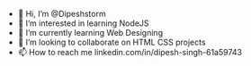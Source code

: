 - 👋 Hi, I’m @Dipeshstorm
- 👀 I’m interested in learning NodeJS
- 🌱 I’m currently learning Web Designing
- 💞️ I’m looking to collaborate on HTML CSS projects
- 📫 How to reach me linkedin.com/in/dipesh-singh-61a59743

<!---
Dipeshstorm/Dipeshstorm is a ✨ special ✨ repository because its `README.md` (this file) appears on your GitHub profile.
You can click the Preview link to take a look at your changes.
--->
